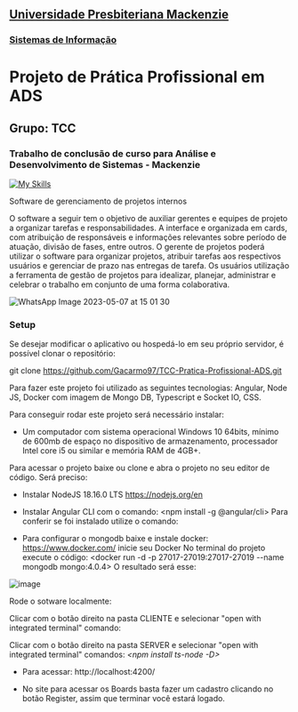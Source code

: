 <h2><a href= "https://www.mackenzie.br">Universidade Presbiteriana Mackenzie</a></h2>
<h3><a href= "https://www.mackenzie.br/graduacao/sao-paulo-higienopolis/sistemas-de-informacao">Sistemas de Informação</a></h3>

# Projeto de Prática Profissional em ADS
## Grupo: TCC
### Trabalho de conclusão de curso para Análise e Desenvolvimento de Sistemas - Mackenzie

[![My Skills](https://skillicons.dev/icons?i=js,html,css,java,mongodb)](https://skillicons.dev)

Software de gerenciamento de projetos internos 

O software a seguir tem o objetivo de auxiliar gerentes e equipes de projeto a organizar tarefas e responsabilidades. A interface e organizada em cards, com atribuição de responsáveis e informações relevantes sobre período de atuação, divisão de fases, entre outros. O gerente de projetos poderá utilizar o software para organizar projetos, atribuir tarefas aos respectivos usuários e gerenciar de prazo nas entregas de tarefa. Os usuários utilização a ferramenta de gestão de projetos para idealizar, planejar, administrar e celebrar o trabalho em conjunto de uma forma colaborativa. 

![WhatsApp Image 2023-05-07 at 15 01 30](https://user-images.githubusercontent.com/68711721/236701844-42ca6a0f-d415-4db2-8a3d-67aae19cc4a6.jpeg)

### Setup

Se desejar modificar o aplicativo ou hospedá-lo em seu próprio servidor, é possível clonar o repositório: 

git clone https://github.com/Gacarmo97/TCC-Pratica-Profissional-ADS.git

Para fazer este projeto foi utilizado as seguintes tecnologias:
Angular, Node JS, Docker com imagem de Mongo DB, Typescript e Socket IO, CSS.

Para conseguir rodar este projeto será necessário instalar:
- Um computador com sistema operacional Windows 10 64bits, mínimo de 600mb de espaço no dispositivo de armazenamento, processador Intel core i5 ou similar e memória RAM de 4GB+.

Para acessar o projeto baixe ou clone e abra o projeto no seu editor de código. 
Será preciso:
- Instalar NodeJS 18.16.0 LTS
https://nodejs.org/en

- Instalar Angular CLI com o comando: 
<npm install -g @angular/cli>
Para conferir se foi instalado utilize o comando:
*<ng version>*

- Para configurar o mongodb baixe e instale docker:
https://www.docker.com/
inicie seu Docker
No terminal do projeto execute o código:
<docker  run -d -p 27017-27019:27017-27019 --name mongodb mongo:4.0.4>
O resultado será esse:

![image](https://github.com/Gacarmo97/TCC-Pratica-Profissional-ADS/assets/125417804/46f2ba4c-525e-4f23-8b19-0c4fed83ee40)

Rode o sotware localmente: 

Clicar com o botão direito na pasta CLIENTE e selecionar "open with integrated terminal"
comando: 
*<npm install>*
*<npm start>*

Clicar com o botão direito na pasta SERVER e selecionar "open with integrated terminal"
comandos: 
*<npm install ts-node -D>*
*<npm start>*

- Para acessar:
http://localhost:4200/

- No site para acessar os Boards basta fazer um cadastro clicando no botão Register, assim que terminar você estará logado.



